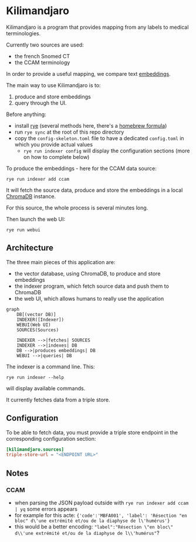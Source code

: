 # Kilimandjaro

Kilimandjaro is a program that provides mapping from any labels to medical terminologies.

<SCREENSHOT FROM THE WEB UI>

Currently two sources are used:
  - the french Snomed CT
  - the CCAM terminology

In order to provide a useful mapping, we compare text [embeddings](https://huggingface.co/blog/getting-started-with-embeddings).

The main way to use Kilimandjaro is to:
1. produce and store embeddings
2. query through the UI.

Before anything:
  - install [rye]() (several methods here, there's a [homebrew formula](https://formulae.brew.sh/formula/rye#default))
  - run `rye sync` at the root of this repo directory
  - copy the `config-skeleton.toml` file to have a dedicated `config.toml` in which you provide actual values
    - `rye run indexer config` will display the configuration sections (more on how to complete below)

To produce the embeddings - here for the CCAM data source:

```shell
rye run indexer add ccam
```

It will fetch the source data, produce and store the embeddings in a local [ChromaDB](https://www.trychroma.com) instance.

For this source, the whole process is several minutes long.

Then launch the web UI:

```shell
rye run webui
```

## Architecture

The three main pieces of this application are:
  - the vector database, using ChromaDB, to produce and store embeddings
  - the indexer program, which fetch source data and push them to ChromaDB
  - the web UI, which allows humans to really use the application

```mermaid
graph
    DB[(vector DB)]
    INDEXER([Indexer])
    WEBUI(Web UI)
    SOURCES(Sources)

    INDEXER -->|fetches| SOURCES
    INDEXER -->|indexes| DB
    DB -->|produces embeddings| DB
    WEBUI -->|queries| DB
```
The indexer is a command line. This:

```shell
rye run indexer --help
```

will display available commands.

It currently fetches data from a triple store.

## Configuration

To be able to fetch data, you must provide a triple store endpoint in the corresponding configuration section:

```toml
[kilimandjaro.sources]
triple-store-url = "<ENDPOINT URL>"
```

## Notes

### CCAM

- when parsing the JSON payload outside with `rye run indexer add ccam | yq` some errors appears
 - for example for this acte: `{'code':'MBFA001', 'label': 'Résection "en bloc" d\'une extrémité et/ou de la diaphyse de l\'humérus'}`
 - this would be a better encoding: `"label":"Résection \"en bloc\" d\\'une extrémité et/ou de la diaphyse de l\\'humérus"`?
